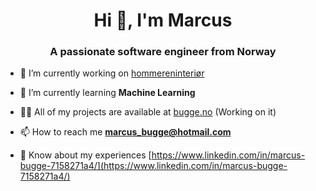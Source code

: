 <h1 align="center">Hi 👋, I'm Marcus</h1>
<h3 align="center">A passionate software engineer from Norway</h3>

- 🔭 I’m currently working on [hommereninteriør](hommereninteriør.no)

- 🌱 I’m currently learning **Machine Learning**

- 👨‍💻 All of my projects are available at [bugge.no](bugge.no) (Working on it)

- 📫 How to reach me **marcus_bugge@hotmail.com**

- 📄 Know about my experiences [https://www.linkedin.com/in/marcus-bugge-7158271a4/](https://www.linkedin.com/in/marcus-bugge-7158271a4/)

